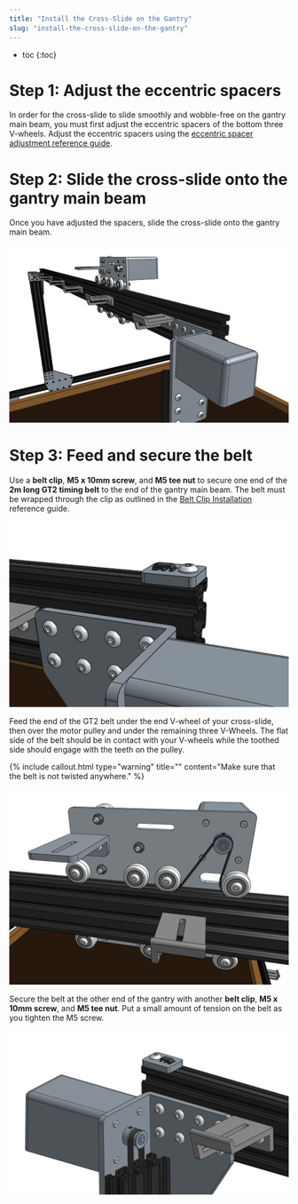 ```yaml
---
title: "Install the Cross-Slide on the Gantry"
slug: "install-the-cross-slide-on-the-gantry"
---
```


* toc
{:toc}

# Step 1: Adjust the eccentric spacers
In order for the cross-slide to slide smoothly and wobble-free on the gantry main beam, you must first adjust the eccentric spacers of the bottom three V-wheels. Adjust the eccentric spacers using the [eccentric spacer adjustment reference guide](../../FarmBot-Genesis-V1-2/reference/eccentric-spacer-adjustment.md).

# Step 2: Slide the cross-slide onto the gantry main beam
Once you have adjusted the spacers, slide the cross-slide onto the gantry main beam.

![Screen Shot 2017-02-12 at 3.56.39 PM.png](Screen_Shot_2017-02-12_at_3.56.39_PM.png)

# Step 3: Feed and secure the belt
Use a **belt clip**, **M5 x 10mm screw**, and **M5 tee nut** to secure one end of the **2m long GT2 timing belt** to the end of the gantry main beam. The belt must be wrapped through the clip as outlined in the [Belt Clip Installation](../../FarmBot-Genesis-V1-2/reference/belt-clip-installation.md) reference guide.

![Screen Shot 2017-02-12 at 4.00.25 PM.png](Screen_Shot_2017-02-12_at_4.00.25_PM.png)

Feed the end of the GT2 belt under the end V-wheel of your cross-slide, then over the motor pulley and under the remaining three V-Wheels. The flat side of the belt should be in contact with your V-wheels while the toothed side should engage with the teeth on the pulley.

{%
include callout.html
type="warning"
title=""
content="Make sure that the belt is not twisted anywhere."
%}



![Screen Shot 2017-02-12 at 4.05.42 PM.png](Screen_Shot_2017-02-12_at_4.05.42_PM.png)

Secure the belt at the other end of the gantry with another **belt clip**, **M5 x 10mm screw**, and **M5 tee nut**. Put a small amount of tension on the belt as you tighten the M5 screw.

![Screen Shot 2017-02-12 at 4.09.16 PM.png](Screen_Shot_2017-02-12_at_4.09.16_PM.png)

